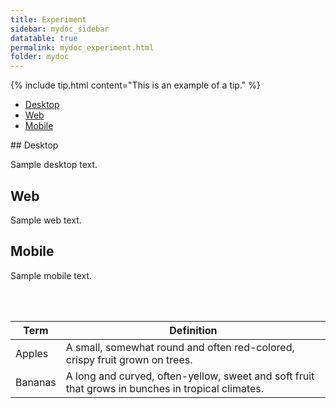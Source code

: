 ```yaml
---
title: Experiment
sidebar: mydoc_sidebar
datatable: true
permalink: mydoc_experiment.html
folder: mydoc
---
```


{% include tip.html content="This is an example of a tip." %}

<ul id="profileTabs" class="nav nav-tabs">
    <li class="active"><a class="noCrossRef" href="#desktop" data-toggle="tab">Desktop</a></li>
    <li><a class="noCrossRef" href="#web" data-toggle="tab">Web</a></li>
    <li><a class="noCrossRef" href="#mobile" data-toggle="tab">Mobile</a></li>
</ul>
  <div class="tab-content">
<div role="tabpanel" class="tab-pane active" id="profile" markdown="1">
## Desktop

Sample desktop text.

</div>

<div role="tabpanel" class="tab-pane" id="web">
    <h2>Web</h2>
    <p>Sample web text.</p></div>

<div role="tabpanel" class="tab-pane" id="mobile">
    <h2>Mobile</h2>
    <p>Sample mobile text.</p>
</div>
</div>

<br/><br/>

<div class="datatable-begin"></div>

Term    | Definition                                                                                        
------- | ------------------------------------------------------------------------------------------------- 
Apples  | A small, somewhat round and often red-colored, crispy fruit grown on trees.                       
Bananas | A long and curved, often-yellow, sweet and soft fruit that grows in bunches in tropical climates.

<div class="datatable-end"></div>

<br/><br/>


